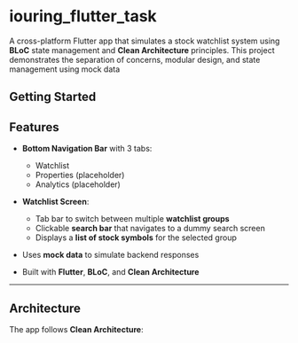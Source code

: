 # iouring_flutter_task

A cross-platform Flutter app that simulates a stock watchlist system using **BLoC** state management and **Clean Architecture** principles. This project demonstrates the separation of concerns, modular design, and state management using mock data

## Getting Started
## Features

- **Bottom Navigation Bar** with 3 tabs:
  - Watchlist
  - Properties (placeholder)
  - Analytics (placeholder)

- **Watchlist Screen**:
  - Tab bar to switch between multiple **watchlist groups**
  - Clickable **search bar** that navigates to a dummy search screen
  - Displays a **list of stock symbols** for the selected group

- Uses **mock data** to simulate backend responses
- Built with **Flutter**, **BLoC**, and **Clean Architecture**

---

##  Architecture

The app follows **Clean Architecture**:
